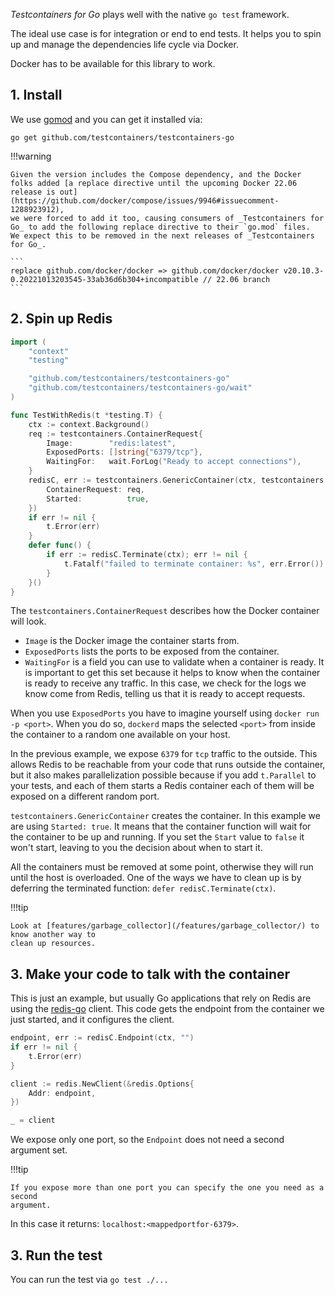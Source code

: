 _Testcontainers for Go_ plays well with the native `go test` framework.

The ideal use case is for integration or end to end tests. It helps you to spin
up and manage the dependencies life cycle via Docker.

Docker has to be available for this library to work.

## 1. Install

We use [gomod](https://blog.golang.org/using-go-modules) and you can get it installed via:

```
go get github.com/testcontainers/testcontainers-go
```

!!!warning

	Given the version includes the Compose dependency, and the Docker folks added [a replace directive until the upcoming Docker 22.06 release is out](https://github.com/docker/compose/issues/9946#issuecomment-1288923912),
	we were forced to add it too, causing consumers of _Testcontainers for Go_ to add the following replace directive to their `go.mod` files.
	We expect this to be removed in the next releases of _Testcontainers for Go_.

	```
	replace github.com/docker/docker => github.com/docker/docker v20.10.3-0.20221013203545-33ab36d6b304+incompatible // 22.06 branch
	```

## 2. Spin up Redis

```go
import (
	"context"
	"testing"

	"github.com/testcontainers/testcontainers-go"
	"github.com/testcontainers/testcontainers-go/wait"
)

func TestWithRedis(t *testing.T) {
	ctx := context.Background()
	req := testcontainers.ContainerRequest{
		Image:        "redis:latest",
		ExposedPorts: []string{"6379/tcp"},
		WaitingFor:   wait.ForLog("Ready to accept connections"),
	}
	redisC, err := testcontainers.GenericContainer(ctx, testcontainers.GenericContainerRequest{
		ContainerRequest: req,
		Started:          true,
	})
	if err != nil {
		t.Error(err)
	}
	defer func() {
		if err := redisC.Terminate(ctx); err != nil {
			t.Fatalf("failed to terminate container: %s", err.Error())
		}
	}()
}
```

The `testcontainers.ContainerRequest` describes how the Docker container will
look.

* `Image` is the Docker image the container starts from.
* `ExposedPorts` lists the ports to be exposed from the container.
* `WaitingFor` is a field you can use to validate when a container is ready. It
  is important to get this set because it helps to know when the container is
  ready to receive any traffic. In this case, we check for the logs we know come
  from Redis, telling us that it is ready to accept requests.

When you use `ExposedPorts` you have to imagine yourself using `docker run -p
<port>`.  When you do so, `dockerd` maps the selected `<port>` from inside the
container to a random one available on your host.

In the previous example, we expose `6379` for `tcp` traffic to the outside. This
allows Redis to be reachable from your code that runs outside the container, but
it also makes parallelization possible because if you add `t.Parallel` to your
tests, and each of them starts a Redis container each of them will be exposed on a
different random port.

`testcontainers.GenericContainer` creates the container. In this example we are
using `Started: true`. It means that the container function will wait for the
container to be up and running. If you set the `Start` value to `false` it won't
start, leaving to you the decision about when to start it.

All the containers must be removed at some point, otherwise they will run until
the host is overloaded. One of the ways we have to clean up is by deferring the
terminated function: `defer redisC.Terminate(ctx)`.

!!!tip

    Look at [features/garbage_collector](/features/garbage_collector/) to know another way to
    clean up resources.

## 3. Make your code to talk with the container

This is just an example, but usually Go applications that rely on Redis are
using the [redis-go](https://github.com/go-redis/redis) client. This code gets
the endpoint from the container we just started, and it configures the client.

```go
endpoint, err := redisC.Endpoint(ctx, "")
if err != nil {
    t.Error(err)
}

client := redis.NewClient(&redis.Options{
    Addr: endpoint,
})

_ = client
```

We expose only one port, so the `Endpoint` does not need a second argument set.

!!!tip

    If you expose more than one port you can specify the one you need as a second
    argument.

In this case it returns: `localhost:<mappedportfor-6379>`.

## 3. Run the test

You can run the test via `go test ./...`
